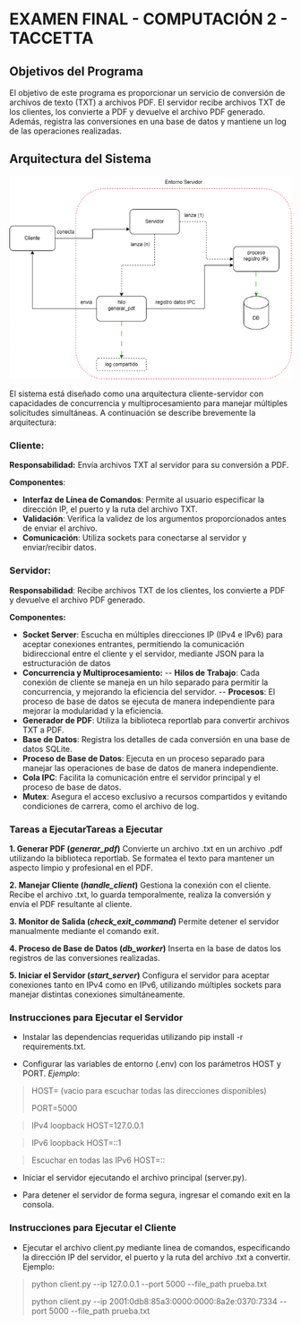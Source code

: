 # **EXAMEN FINAL - COMPUTACIÓN 2 - TACCETTA**

## Objetivos del Programa

El objetivo de este programa es proporcionar un servicio de conversión de archivos de texto (TXT) a archivos PDF. El servidor recibe archivos TXT de los clientes, los convierte a PDF y devuelve el archivo PDF generado. Además, registra las conversiones en una base de datos y mantiene un log de las operaciones realizadas.

## Arquitectura del Sistema
![plot](./arquitectura.png)

El sistema está diseñado como una arquitectura cliente-servidor con capacidades de concurrencia y multiprocesamiento para manejar múltiples solicitudes simultáneas. A continuación se describe brevemente la arquitectura:

### Cliente:
**Responsabilidad:** Envía archivos TXT al servidor para su conversión a PDF.

**Componentes**:
- **Interfaz de Línea de Comandos**: Permite al usuario especificar la dirección IP, el puerto y la ruta del archivo TXT.
- **Validación**: Verifica la validez de los argumentos proporcionados antes de enviar el archivo.
- **Comunicación**: Utiliza sockets para conectarse al servidor y enviar/recibir datos.

### Servidor:
**Responsabilidad**: Recibe archivos TXT de los clientes, los convierte a PDF y devuelve el archivo PDF generado.

**Componentes:**
- **Socket Server**: Escucha en múltiples direcciones IP (IPv4 e IPv6) para aceptar conexiones entrantes, permitiendo la comunicación bidireccional entre el cliente y el servidor, mediante JSON para la estructuración de datos
- **Concurrencia y Multiprocesamiento:**
-- **Hilos de Trabajo**: Cada conexión de cliente se maneja en un hilo separado para permitir la concurrencia, y mejorando la eficiencia del servidor.
-- **Procesos**: El proceso de base de datos se ejecuta de manera independiente para mejorar la modularidad y la eficiencia.
- **Generador de PDF**: Utiliza la biblioteca reportlab para convertir archivos TXT a PDF.
- **Base de Datos**: Registra los detalles de cada conversión en una base de datos SQLite.
- **Proceso de Base de Datos**: Ejecuta en un proceso separado para manejar las operaciones de base de datos de manera independiente.
- **Cola IPC**: Facilita la comunicación entre el servidor principal y el proceso de base de datos.
- **Mutex**: Asegura el acceso exclusivo a recursos compartidos y evitando condiciones de carrera, como el archivo de log.

### Tareas a EjecutarTareas a Ejecutar
**1. Generar PDF (*generar_pdf*)**
Convierte un archivo .txt en un archivo .pdf utilizando la biblioteca reportlab. Se formatea el texto para mantener un aspecto limpio y profesional en el PDF.

**2. Manejar Cliente (*handle_client*)**
Gestiona la conexión con el cliente. Recibe el archivo .txt, lo guarda temporalmente, realiza la conversión y envía el PDF resultante al cliente.

**3. Monitor de Salida (*check_exit_command*)**
Permite detener el servidor manualmente mediante el comando exit.

**4. Proceso de Base de Datos (*db_worker*)**
Inserta en la base de datos los registros de las conversiones realizadas.

**5. Iniciar el Servidor (*start_server*)**
Configura el servidor para aceptar conexiones tanto en IPv4 como en IPv6, utilizando múltiples sockets para manejar distintas conexiones simultáneamente.

### Instrucciones para Ejecutar el Servidor
- Instalar las dependencias requeridas utilizando pip install -r requirements.txt.

- Configurar las variables de entorno (.env) con los parámetros HOST y PORT.
*Ejemplo*:

> HOST= (vacio para escuchar todas las direcciones disponibles)
> 
> PORT=5000

> IPv4 loopback
> HOST=127.0.0.1

> IPv6 loopback
> HOST=::1

> Escuchar en todas las IPv6
> HOST=::

- Iniciar el servidor ejecutando el archivo principal (server.py).

- Para detener el servidor de forma segura, ingresar el comando exit en la consola.

### Instrucciones para Ejecutar el Cliente

- Ejecutar el archivo client.py mediante linea de comandos, especificando la dirección IP del servidor, el puerto y la ruta del archivo .txt a convertir. Ejemplo:

> python client.py --ip 127.0.0.1 --port 5000 --file_path prueba.txt
> 
> python client.py --ip 2001:0db8:85a3:0000:0000:8a2e:0370:7334 --port 5000 --file_path prueba.txt
